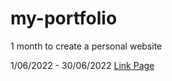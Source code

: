 # my-portfolio
 
 1 month to create a personal website 
 
 1/06/2022 - 30/06/2022
 <a href="https://github.com/darmawan06/my-portfolio">Link Page</a>
